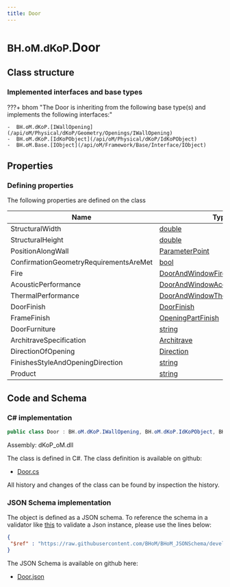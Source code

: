 ```yaml
---
title: Door
---
```


# <small>BH.oM.dKoP.</small>**Door**



## Class structure

### Implemented interfaces and base types

???+ bhom "The Door is inheriting from the following base type(s) and implements the following interfaces:"

    -  BH.oM.dKoP.[IWallOpening](/api/oM/Physical/dKoP/Geometry/Openings/IWallOpening)
    -  BH.oM.dKoP.[IdKoPObject](/api/oM/Physical/dKoP/IdKoPObject)
    -  BH.oM.Base.[IObject](/api/oM/Framework/Base/Interface/IObject)


## Properties



### Defining properties

The following properties are defined on the class

| Name             | Type             | Description      | Quantity         |
|------------------|------------------|------------------|------------------|
| StructuralWidth | [double](https://learn.microsoft.com/en-us/dotnet/api/System.Double?view=netstandard-2.0) | - | - |
| StructuralHeight | [double](https://learn.microsoft.com/en-us/dotnet/api/System.Double?view=netstandard-2.0) | - | - |
| PositionAlongWall | [ParameterPoint](/api/oM/Physical/dKoP/Geometry/ParameterPoint) | - | - |
| ConfirmationGeometryRequirementsAreMet | [bool](https://learn.microsoft.com/en-us/dotnet/api/System.Boolean?view=netstandard-2.0) | - | - |
| Fire | [DoorAndWindowFire](/api/oM/Physical/dKoP/Geometry/Openings/DoorAndWindowFire) | - | - |
| AcousticPerformance | [DoorAndWindowAcoustics](/api/oM/Physical/dKoP/Geometry/Openings/DoorAndWindowAcoustics) | - | - |
| ThermalPerformance | [DoorAndWindowThermalPerformance](/api/oM/Physical/dKoP/Geometry/Openings/DoorAndWindowThermalPerformance) | - | - |
| DoorFinish | [DoorFinish](/api/oM/Physical/dKoP/Geometry/Openings/DoorFinish) | - | - |
| FrameFinish | [OpeningPartFinish](/api/oM/Physical/dKoP/Geometry/Openings/OpeningPartFinish) | - | - |
| DoorFurniture | [string](https://learn.microsoft.com/en-us/dotnet/api/System.String?view=netstandard-2.0) | - | - |
| ArchitraveSpecification | [Architrave](/api/oM/Physical/dKoP/Geometry/Enums/Architrave) | - | - |
| DirectionOfOpening | [Direction](/api/oM/Physical/dKoP/Geometry/Enums/Direction) | - | - |
| FinishesStyleAndOpeningDirection | [string](https://learn.microsoft.com/en-us/dotnet/api/System.String?view=netstandard-2.0) | - | - |
| Product | [string](https://learn.microsoft.com/en-us/dotnet/api/System.String?view=netstandard-2.0) | - | - |


## Code and Schema

### C# implementation

``` C# title="C#"
public class Door : BH.oM.dKoP.IWallOpening, BH.oM.dKoP.IdKoPObject, BH.oM.Base.IObject
```

Assembly: dKoP_oM.dll

The class is defined in C#. The class definition is available on github:

- [Door.cs](https://github.com/BHoM/dKoP_Toolkit/blob/develop/dKoP_oM/Geometry\Openings\Door.cs)

All history and changes of the class can be found by inspection the history.
### JSON Schema implementation

The object is defined as a JSON schema. To reference the schema in a validator like [this](https://www.jsonschemavalidator.net/) to validate a Json instance, please use the lines below:

``` json title="JSON Schema"
{
 "$ref" : "https://raw.githubusercontent.com/BHoM/BHoM_JSONSchema/develop/dKoP_oM/Door.json"
}
```

The JSON Schema is available on github here:

- [Door.json](https://github.com/BHoM/BHoM_JSONSchema/blob/develop/dKoP_oM/Door.json)
